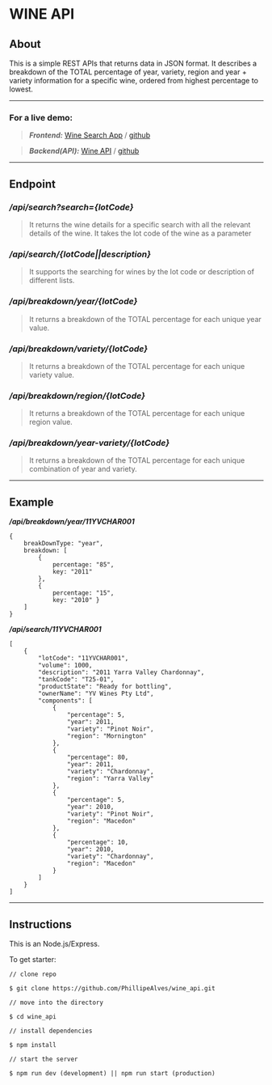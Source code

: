 # WINE API

## About

This is a simple REST APIs that returns data in JSON format. It describes a breakdown of the TOTAL percentage of year, variety, region and year + variety information for a specific wine, ordered from highest percentage to lowest.

---

### For a live demo:

> **_Frontend:_** [Wine Search App](http://wine-search.surge.sh/) / [github](https://github.com/PhillipeAlves/wine_react)

> **_Backend(API):_** [Wine API](https://fast-wave-08855.herokuapp.com/) / [github](https://github.com/PhillipeAlves/wine_api)

---

## Endpoint

### _/api/search?search={lotCode}_

> It returns the wine details for a specific search with all the relevant details of the wine. It takes the lot code of the wine as a parameter

### _/api/search/{lotCode||description}_

> It supports the searching for wines by the lot code or description of different lists.

### _/api/breakdown/year/{lotCode}_

> It returns a breakdown of the TOTAL percentage for each unique year value.

### _/api/breakdown/variety/{lotCode}_

> It returns a breakdown of the TOTAL percentage for each unique variety value.

### _/api/breakdown/region/{lotCode}_

> It returns a breakdown of the TOTAL percentage for each unique region value.

### _/api/breakdown/year-variety/{lotCode}_

> It returns a breakdown of the TOTAL percentage for each unique combination of year and variety.

---

## Example

**_/api/breakdown/year/11YVCHAR001_**

```
{
    breakDownType: "year",
    breakdown: [
        {
            percentage: "85",
            key: "2011"
        },
        {
            percentage: "15",
            key: "2010" }
    ]
}
```

**_/api/search/11YVCHAR001_**

```
[
    {
        "lotCode": "11YVCHAR001",
        "volume": 1000,
        "description": "2011 Yarra Valley Chardonnay",
        "tankCode": "T25-01",
        "productState": "Ready for bottling",
        "ownerName": "YV Wines Pty Ltd",
        "components": [
            {
                "percentage": 5,
                "year": 2011,
                "variety": "Pinot Noir",
                "region": "Mornington"
            },
            {
                "percentage": 80,
                "year": 2011,
                "variety": "Chardonnay",
                "region": "Yarra Valley"
            },
            {
                "percentage": 5,
                "year": 2010,
                "variety": "Pinot Noir",
                "region": "Macedon"
            },
            {
                "percentage": 10,
                "year": 2010,
                "variety": "Chardonnay",
                "region": "Macedon"
            }
        ]
    }
]
```

---

## Instructions

This is an Node.js/Express.

To get starter:

```
// clone repo

$ git clone https://github.com/PhillipeAlves/wine_api.git

// move into the directory

$ cd wine_api

// install dependencies

$ npm install

// start the server

$ npm run dev (development) || npm run start (production)

```

